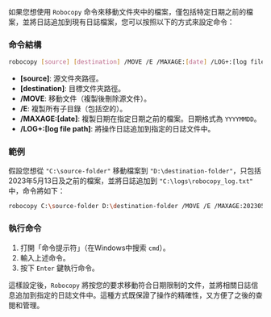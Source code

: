如果您想使用 `Robocopy` 命令來移動文件夾中的檔案，僅包括特定日期之前的檔案，並將日誌追加到現有日誌檔案，您可以按照以下的方式來設定命令：

### 命令結構

```bash
robocopy [source] [destination] /MOVE /E /MAXAGE:[date] /LOG+:[log file path]
```

- **[source]**: 源文件夾路徑。
- **[destination]**: 目標文件夾路徑。
- **/MOVE**: 移動文件（複製後刪除源文件）。
- **/E**: 複製所有子目錄（包括空的）。
- **/MAXAGE:[date]**: 複製日期在指定日期之前的檔案。日期格式為 `YYYYMMDD`。
- **/LOG+:[log file path]**: 將操作日誌追加到指定的日誌文件中。

### 範例

假設您想從 `"C:\source-folder"` 移動檔案到 `"D:\destination-folder"`，只包括 2023年5月13日及之前的檔案，並將日誌追加到 `"C:\logs\robocopy_log.txt"` 中，命令將如下：

```bash
robocopy C:\source-folder D:\destination-folder /MOVE /E /MAXAGE:20230513 /LOG+:C:\logs\robocopy_log.txt
```

### 執行命令

1. 打開「命令提示符」（在Windows中搜索 `cmd`）。
2. 輸入上述命令。
3. 按下 `Enter` 鍵執行命令。

這樣設定後，`Robocopy` 將按您的要求移動符合日期限制的文件，並將相關日誌信息追加到指定的日誌文件中。這種方式既保證了操作的精確性，又方便了之後的查閱和管理。